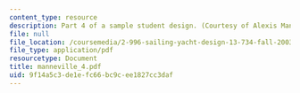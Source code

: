 ```yaml
---
content_type: resource
description: Part 4 of a sample student design. (Courtesy of Alexis Manneville.)
file: null
file_location: /coursemedia/2-996-sailing-yacht-design-13-734-fall-2003/9f14a5c3de1efc66bc9cee1827cc3daf_manneville_4.pdf
file_type: application/pdf
resourcetype: Document
title: manneville_4.pdf
uid: 9f14a5c3-de1e-fc66-bc9c-ee1827cc3daf
---
```

